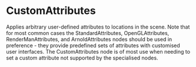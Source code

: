 # CustomAttributes

Applies arbitrary user-defined attributes to locations in the scene. Note
that for most common cases the StandardAttributes, OpenGLAttributes, RenderManAttributes,
and ArnoldAttributes nodes should be used in preference - they provide predefined
sets of attributes with customised user interfaces. The CustomAttributes node is of most use when
needing to set a custom attribute not supported by the specialised nodes.

